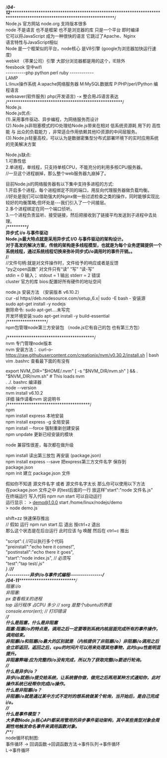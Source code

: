 /*****04-12****************************************************************************************************************************/  
Node.js 官方网站 node.org 支持版本很多  
node 不是语言 也不是框架 也不是浏览器的库 只是一个平台 即时编译  
它可以将JavaScript 成为一种很快的语言 它跳过了Apache、Nginx  
语言特性与JavaScript相似  
Node 是一个框架似的平台，node核心 是V8引擎 (google为浏览器加快运行速度)  
       webkit （苹果公司）引擎 大部分浏览器都是用的这个，IE除外  
                   feesbook 空中wifi  
----------php python perl ruby ------------  
LAMP  
 L:linux操作系统 A:apache网络服务器 M:MySQL数据库 P:PHP/perl/Python 编程语言  
websaver(软件服务) php(开发语言) -× 整合用JS语言表达  
/*****************************************************/  
Node.js  
Node.js优点:  
(1).采用事件驱动、异步编程，为网络服务而设计  
(2).Node.js非阻塞模式的IO处理给Node.js带来在相对 低系统资源耗 用下的 高性能 与 出众的负载能力 ，非常适合作用依赖其他IO资源的中间层服务。  
(3).Node.js轻量高校，可以认为是数据密集型分布式部署环境下的实时应用系统的完美解决方案  

Node.js缺点:  
1.可靠性低  
2.单进程，单线程，只支持单核CPU，不能充分的利用多核CPU服务器。  
//一旦这个进程崩掉，那么整个web服务器九崩掉了。  

目前Node.js的网络服务器有以下集中支持多进程的方式:  
1.开启多个进程，每个进程绑定不同的端口，用反向代理服务器做负载均衡。  
           //好处是我们可以借助强大的Nginx做一些过滤检查之类的操作，同时能够实现比较好的均衡策略;但坏处是---我们引入了一个间接层。  
2.多个进程绑定在同一个端口侦听。  
3.一个进程负责监听、接受链接，然后把接收到了链接平均发送到子进程中去处理。  
/*****************************************************/  
 异步式 i/o 与事件驱动  
 Node.js最大特点就是采用异步式 I/O 与事件驱动的架构设计。  
 对于高发的解决方案，传统的架构是多线程模型，也就是为每个业务逻辑提供一个系统线程，通过系统线程切换来弥补同步式i/o调用时的事件开销。。  
/********************************************/  
//文件句柄:就是对文件操作时，文件给予的响应或者是反馈  
“py之open函数” 对文件只有“读” “写” “读-写”  
stdin = 0 输入； stdout = 1 输出 stderr = 2 错误  
cluster 官方的库  bios:配置好所有硬件的地址空间  

node.js 安装方法  （安装版本 v6.10.2）  
cur -sl https//deb.nodesource.com/setup_6.x| sudo -E bash - 安装源  
sudo apt-get install -y nodejs  
删除命令: sudo apt-get....未写完  
开发环境安装:sudo apt-get install -y build-essential  
/******************/  
npm包管理node第三方安装包 （node.js它有自己的包 也有第三方包）  

/****************************************/  
nvm 专门管理node版本   
nvm 安装方法： curl-o-https://raw.githubusercontent.com/creationix/nvm/v0.30.2/install.sh | bash  
vim .bashrc 查看最下面的有没有  

export NVM_DIR="$HOME/.nvm"  
[ -s "$NVM_DIR/nvm.sh" ] && . "$NVM_DIR/nvm.sh" # This loads nvm  
. ./. bashrc 编译器  
node --version  
nvm install v6.10.2  
详细 操作请看nvm 说说明书  
/**************************************/  
npm  
npm install express 本地安装  
npm install express -g 全局安装  
npm install <packageName> --force 强制重新创建安装  
npm unpdate <packageName> 更新已经安装的模块  

node 兼容性很差，每次都在做升级  

npm install 读出第三放包 再安装 (package.json)  
npm install express --save 把express第三方文件名字 保存到  
package.json  
npm init 建立 package.json 文件  

假如你不知道 源文件名字 或者 源文件名字太长 那么你可以使用以下方法  
  在package.json 文件之中 的test后面的一行 放这样"start":"node 文件名.js"  
  在终端运行 写入代码 npm run start 可以自动运行  
    运行显示： > demo@1.0.0 start /home/linux/nodejs/demo  
             > node demo.js  

  shift+zz 快速保存推出  
// 假如 运行 npm run start 后 退出 按ctrl+z 退出  
  那么这个状态是在后台运行 此时应该 fg 唤醒 然后在 ctrl+c 推出  
  
"script":{ //可以执行多个代码  
  "preinstall":"echo here it comes!",  
  "postinstall":"echo there it goes",  
  "start":"node index.js",  // 必须写  
  "test":"tap test/*.js"  
}
/********************//  
/-----------异步i/o与事件式编程----------------/  
/****04-11**************************************************/  
阻塞:i/o  
非阻塞:  
px 查看相关的进程  
top 运行程序 占CPU 多少  // sorg 是整个ubuntu的界面  
console.error(err); // 打印错误  
/**********************/  
什么是阻塞，什么是非阻塞  
阻塞:阻塞i/o的特点是，调用之后一定要等到系统内核层面完成所有的事件操作，调用结束。  
非阻塞i/o和阻塞i/o最大的区别就是 （内核提供了非阻塞i/o）非阻塞i/o调用之后会立即返回，返回之后，cpu的时间片可以用来处理其他事物，此时cpu性能明显提升。  
非阻塞弊端:应为完整的i/o没有完成，所以为了获取完整i/o要进行轮询。  
/************************/  
什么是异步i/o？  
异步i/o就是i/o提交给系统，让系统替你做，做完之后再用某种方式通知你，此时操作系统已经帮你完成i/o操作。  
什么是非阻塞i/o？  
非阻塞i/o就是通过某中方式不定时的想系统做某个轮询，当开始后，是自己完成i/o。  
/******************************/  
什么是事件模型？  
大多数Node.js核心API都采用管用的异步事件驱动架构，其中某些类型对象会周期性地触发命名事件来调用函数对象。  
/*****************************/  
node循环机制图:  
    事件循环 -> 回调函数->回调函数方法->事件队列->事件循环  
                  L->事件循环  
  
